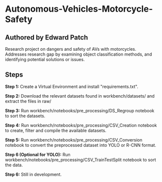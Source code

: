 # Autonomous-Vehicles-Motorcycle-Safety
## Authored by Edward Patch
Research project on dangers and safety of AVs with motorcycles. Addresses research gap by examining object classification methods, and identifying potential solutions or issues. 

## Steps ##

**Step 1:**
Create a Virtual Environment and install "requirements.txt".

**Step 2:**
Download the relevant datasets found in workbench/datasets/ and extract the files in raw/

**Step 3:**
Run workbench/notebooks/pre_processing/DS_Regroup notebook to sort the datasets.

**Step 4:**
Run workbench/notebooks/pre_processing/CSV_Creation notebook to create, filter and compile the available datasets.

**Step 5:**
Run workbench/notebooks/pre_processing/CSV_Conversion notebook to convert the preprocessed dataset into YOLO or R-CNN format.

**Step 6 (Optional for YOLO):**
Run workbench/notebooks/pre_processing/CSV_TrainTestSplit notebook to sort the data.

**Step 6:**
Still in development.
